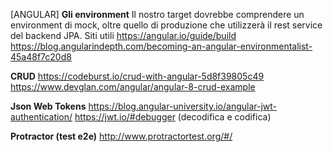 [ANGULAR]
**Gli environment**
Il nostro target dovrebbe comprendere un environment di mock, oltre quello di produzione che utilizzerà il rest service del backend JPA.
Siti utili
https://angular.io/guide/build
https://blog.angularindepth.com/becoming-an-angular-environmentalist-45a48f7c20d8

**CRUD**
https://codeburst.io/crud-with-angular-5d8f39805c49
https://www.devglan.com/angular/angular-8-crud-example

**Json Web Tokens**
https://blog.angular-university.io/angular-jwt-authentication/
https://jwt.io/#debugger (decodifica e codifica)

**Protractor (test e2e)**
http://www.protractortest.org/#/